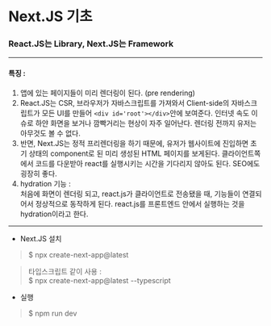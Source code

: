 # Next.JS 기초
### React.JS는 Library, Next.JS는 Framework
---
#### 특징 :
1. 앱에 있는 페이지들이 미리 렌더링이 된다. (pre rendering)
2. React.JS는 CSR, 브라우저가 자바스크립트를 가져와서 Client-side의 자바스크립트가 모든 UI를 만들어 `<div id='root'></div>`안에 보여준다. 인터넷 속도 이슈로 하얀 화면을 보거나 깜빡거리는 현상이 자주 일어난다. 렌더링 전까지 유저는 아무것도 볼 수 없다.
3. 반면, Next.JS는 정적 프리렌더링을 하기 때문에, 유저가 웹사이트에 진입하면 초기 상태의 component로 된 미리 생성된 HTML 페이지를 보게된다. 클라이언트쪽에서 코드를 다운받아 react를 실행시키는 시간을 기다리지 않아도 된다. SEO에도 굉장히 좋다.
4. hydration 기능 : <br>
   처음에 화면이 렌더링 되고, react.js가 클라이언트로 전송됐을 때, 기능들이 연결되어서 정상적으로 동작하게 된다. react.js를 프론트엔드 안에서 실행하는 것을 hydration이라고 한다.
---

- Next.JS 설치 
>  $ npx create-next-app@latest

>  타입스크립트 같이 사용 : <br>
>  $ npx create-next-app@latest --typescript

- 실행
> $ npm run dev
